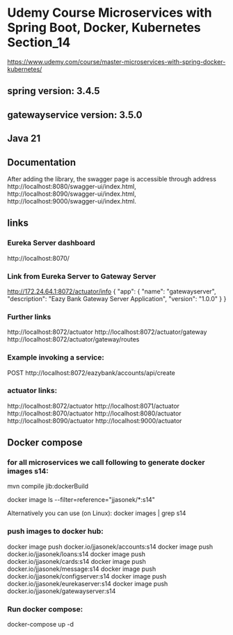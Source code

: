 # Udemy Course Microservices with Spring Boot, Docker, Kubernetes Section_14
https://www.udemy.com/course/master-microservices-with-spring-docker-kubernetes/
## spring version: 3.4.5
## gatewayservice version: 3.5.0
## Java 21


## Documentation
After adding the library, the swagger page is accessible through address 
http://localhost:8080/swagger-ui/index.html,
http://localhost:8090/swagger-ui/index.html,
http://localhost:9000/swagger-ui/index.html.

## links

### Eureka Server dashboard
http://localhost:8070/

### Link from Eureka Server to Gateway Server
http://172.24.64.1:8072/actuator/info
{
    "app": {
        "name": "gatewayserver",
        "description": "Eazy Bank Gateway Server Application",
        "version": "1.0.0"
    }
}

### Further links
http://localhost:8072/actuator
http://localhost:8072/actuator/gateway
http://localhost:8072/actuator/gateway/routes

### Example invoking a service:
POST http://localhost:8072/eazybank/accounts/api/create


### actuator links:
http://localhost:8072/actuator
http://localhost:8071/actuator
http://localhost:8070/actuator
http://localhost:8080/actuator
http://localhost:8090/actuator
http://localhost:9000/actuator




## Docker compose

### for all microservices we call following to generate docker images s14:
mvn compile jib:dockerBuild

docker image ls --filter=reference="jjasonek/*:s14"

Alternatively you can use (on Linux):
docker images | grep s14

### push images to docker hub:
docker image push docker.io/jjasonek/accounts:s14
docker image push docker.io/jjasonek/loans:s14
docker image push docker.io/jjasonek/cards:s14
docker image push docker.io/jjasonek/message:s14
docker image push docker.io/jjasonek/configserver:s14
docker image push docker.io/jjasonek/eurekaserver:s14
docker image push docker.io/jjasonek/gatewayserver:s14

### Run docker compose:
docker-compose up -d

